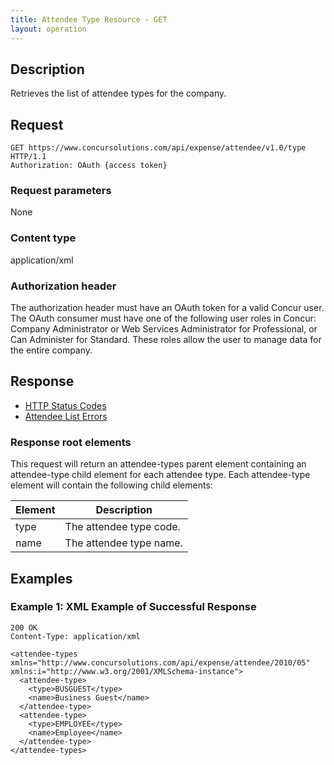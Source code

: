 ```yaml
---
title: Attendee Type Resource - GET
layout: operation
---
```



## Description
Retrieves the list of attendee types for the company.

## Request
    GET https://www.concursolutions.com/api/expense/attendee/v1.0/type HTTP/1.1 
    Authorization: OAuth {access token}

### Request parameters
None

### Content type
application/xml

### Authorization header
The authorization header must have an OAuth token for a valid Concur user.
The OAuth consumer must have one of the following user roles in Concur: Company Administrator or Web Services Administrator for Professional, or Can Administer for Standard. These roles allow the user to manage data for the entire company.

## Response
* [HTTP Status Codes][1]
* [Attendee List Errors][2]

### Response root elements
This request will return an attendee-types parent element containing an attendee-type child element for each attendee type. Each attendee-type element will contain the following child elements:

| Element | Description |
|---------|-------------|
| type | The attendee type code. |
| name | The attendee type name. |

## Examples

### Example 1: XML Example of Successful Response

    200 OK
    Content-Type: application/xml

    <attendee-types xmlns="http://www.concursolutions.com/api/expense/attendee/2010/05" xmlns:i="http://www.w3.org/2001/XMLSchema-instance">
      <attendee-type>
        <type>BUSGUEST</type>
        <name>Business Guest</name>
      </attendee-type>
      <attendee-type>
        <type>EMPLOYEE</type>
        <name>Employee</name>
      </attendee-type>
    </attendee-types> 

[1]: https://developer.concur.com/reference/http-codes
[2]: https://developer.concur.com/node/374#responses
